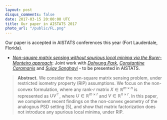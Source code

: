 ```yaml
---
layout: post
disqus_comments: false
date: 2017-03-15 20:00:00 UTC
title: Our paper in AISTATS 2017
photo_url: "/public/FL.png"
---
```


Our paper is accepted in AISTATS conferences this year (Fort Lauderdale, Florida).

- [*Non-square matrix sensing without spurious local minima via the Burer-Monteiro approach*](/pubs/Conferences/MSLocalMinima.pdf): 
Joint work with [*Dohyung Park*](http://dhpark22.github.io/), [*Constantine Caramanis*](http://users.ece.utexas.edu/~cmcaram/constantine_caramanis/Home.html) 
and [*Sujay Sanghavi*](http://users.ece.utexas.edu/~sanghavi/) - to be presented in AISTATS.

>**Abstract.** 
>We consider the non-square matrix sensing problem, under restricted isometry property (RIP) assumptions. 
We focus on the non-convex formulation, where any rank-$r$ matrix $X \in \mathbb{R}^{m \times n}$ is represented 
as $UV^\top$, where $U \in \mathbb{R}^{m \times r}$ and $V \in \mathbb{R}^{n \times r}$. 
In this paper, we complement recent findings on the non-convex geometry of the analogous PSD setting [5], 
and show that matrix factorization does not introduce any spurious local minima, under RIP.